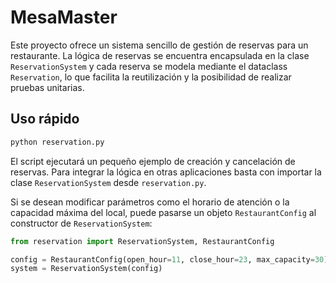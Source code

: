 # MesaMaster

Este proyecto ofrece un sistema sencillo de gestión de reservas para un
restaurante. La lógica de reservas se encuentra encapsulada en la clase
`ReservationSystem` y cada reserva se modela mediante el dataclass
`Reservation`, lo que facilita la reutilización y la posibilidad de realizar
pruebas unitarias.

## Uso rápido

```bash
python reservation.py
```

El script ejecutará un pequeño ejemplo de creación y cancelación de
reservas. Para integrar la lógica en otras aplicaciones basta con importar la
clase `ReservationSystem` desde `reservation.py`.

Si se desean modificar parámetros como el horario de atención o la capacidad
máxima del local, puede pasarse un objeto `RestaurantConfig` al constructor
de `ReservationSystem`:

```python
from reservation import ReservationSystem, RestaurantConfig

config = RestaurantConfig(open_hour=11, close_hour=23, max_capacity=30)
system = ReservationSystem(config)
```
